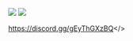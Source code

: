 ![](https://cdn.discordapp.com/attachments/1127744068693282877/1129672290293006336/artofwar-titre.png)
![](https://cdn.discordapp.com/attachments/1127744068693282877/1129649116851490826/RULES.png) 


<a id="Si tu est français rejoins nous ! -> Discord">https://discord.gg/gEyThGXzBQ</>
